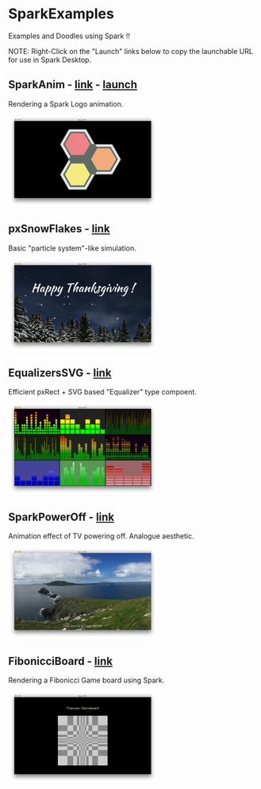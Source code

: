 # SparkExamples
Examples and Doodles using Spark !!

NOTE: Right-Click on the "Launch" links below to copy the launchable URL for use in Spark Desktop.

## SparkAnim - [link](https://github.com/FitzerIRL/SparkExamples/tree/master/SparkAnim) - [launch](https://raw.githubusercontent.com/FitzerIRL/SparkExamples/master/SparkAnim/dist/output.js)

Rendering a Spark Logo animation.

<img src="https://raw.githubusercontent.com/FitzerIRL/SparkExamples/master/SparkAnim/SparkAnim.png"  alt="Image of SparkAnim" width="300">


## pxSnowFlakes - [link](https://github.com/FitzerIRL/SparkExamples/tree/master/pxSnowFlakes)

Basic "particle system"-like simulation.

<img src="https://raw.githubusercontent.com/FitzerIRL/SparkExamples/master/pxSnowFlakes/pxSnowFlakes.png"  alt="Image of pxSnowFlakes" width="300">


## EqualizersSVG - [link](https://github.com/FitzerIRL/SparkExamples/tree/master/EqualizerSVG)

Efficient pxRect + SVG based "Equalizer" type compoent.

<img src="https://raw.githubusercontent.com/FitzerIRL/SparkExamples/master/EqualizerSVG/EqualizerSVG.png"  alt="Image of Equalizers" width="300">


## SparkPowerOff - [link](https://github.com/FitzerIRL/SparkExamples/tree/master/SparkPowerOff)

Animation effect of TV powering off. Analogue aesthetic. 

<img src="https://raw.githubusercontent.com/FitzerIRL/SparkExamples/master/SparkPowerOff/SparkPowerOff.png"  alt="Image of SparkPowerOff" width="300">


## FibonicciBoard - [link](https://github.com/FitzerIRL/SparkExamples/tree/master/FibonicciBoard)

Rendering a Fibonicci Game board using Spark. 

<img src="https://raw.githubusercontent.com/FitzerIRL/SparkExamples/master/FibonicciBoard/FibonicciBoard.png"  alt="Image of FibonicciBoard" width="300">
